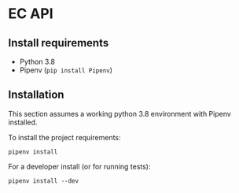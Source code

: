 # EC API


## Install requirements

* Python 3.8
* Pipenv (`pip install Pipenv`)

## Installation

This section assumes a working python 3.8 environment with Pipenv installed.

To install the project requirements:

`pipenv install`

For a developer install (or for running tests):

`pipenv install --dev`

